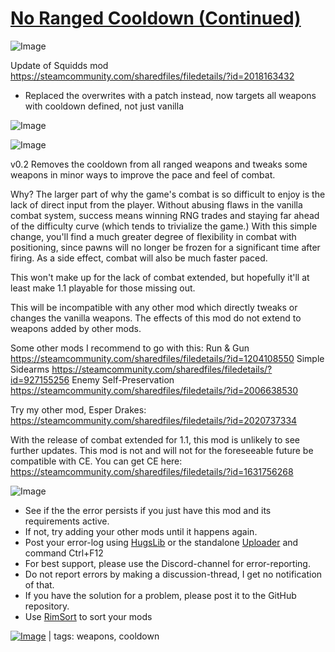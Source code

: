 # [No Ranged Cooldown (Continued)](https://steamcommunity.com/sharedfiles/filedetails/?id=2573253909)

![Image](https://i.imgur.com/buuPQel.png)

Update of Squidds mod
https://steamcommunity.com/sharedfiles/filedetails/?id=2018163432

- Replaced the overwrites with a patch instead, now targets all weapons with cooldown defined, not just vanilla

![Image](https://i.imgur.com/pufA0kM.png)
	
![Image](https://i.imgur.com/Z4GOv8H.png)

v0.2
    Removes the cooldown from all ranged weapons and tweaks some weapons in minor ways to improve the pace and feel of combat.

Why?
The larger part of why the game's combat is so difficult to enjoy is the lack of direct input from the player. Without abusing flaws in the vanilla combat system, success means winning RNG trades and staying far ahead of the difficulty curve (which tends to trivialize the game.) With this simple change, you'll find a much greater degree of flexibility in combat with positioning, since pawns will no longer be frozen for a significant time after firing. As a side effect, combat will also be much faster paced.

This won't make up for the lack of combat extended, but hopefully it'll at least make 1.1 playable for those missing out.

This will be incompatible with any other mod which directly tweaks or changes the vanilla weapons. The effects of this mod do not extend to weapons added by other mods.

Some other mods I recommend to go with this:
Run &amp; Gun
https://steamcommunity.com/sharedfiles/filedetails/?id=1204108550
Simple Sidearms
https://steamcommunity.com/sharedfiles/filedetails/?id=927155256
Enemy Self-Preservation
https://steamcommunity.com/sharedfiles/filedetails/?id=2006638530


Try my other mod, Esper Drakes:
https://steamcommunity.com/sharedfiles/filedetails/?id=2020737334

With the release of combat extended for 1.1, this mod is unlikely to see further updates. This mod is not and will not for the foreseeable future be compatible with CE. You can get CE here:
https://steamcommunity.com/sharedfiles/filedetails/?id=1631756268

![Image](https://i.imgur.com/PwoNOj4.png)



-  See if the the error persists if you just have this mod and its requirements active.
-  If not, try adding your other mods until it happens again.
-  Post your error-log using [HugsLib](https://steamcommunity.com/workshop/filedetails/?id=818773962) or the standalone [Uploader](https://steamcommunity.com/sharedfiles/filedetails/?id=2873415404) and command Ctrl+F12
-  For best support, please use the Discord-channel for error-reporting.
-  Do not report errors by making a discussion-thread, I get no notification of that.
-  If you have the solution for a problem, please post it to the GitHub repository.
-  Use [RimSort](https://github.com/RimSort/RimSort/releases/latest) to sort your mods

 

[![Image](https://img.shields.io/github/v/release/emipa606/NoRangedCooldown?label=latest%20version&style=plastic&color=9f1111&labelColor=black)](https://steamcommunity.com/sharedfiles/filedetails/changelog/2573253909) | tags:  weapons,  cooldown
